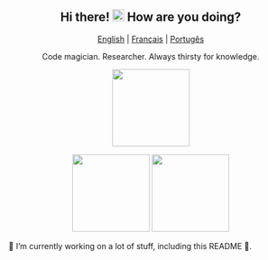 <p align="center">
 <h2 align="center">Hi there! <img src="https://raw.githubusercontent.com/MartinHeinz/MartinHeinz/master/wave.gif" width="21"> How are you doing?</h2>
</p>
<p align="center">
  <a href="readme.md">English</a> | 
  <a href="readme_fr.md">Français</a> |  
  <a href="readme_pt.md">Portugês</a>
</p>

<p align="center">
Code magician. Researcher. Always thirsty for knowledge.
</p>


<p align="center">
<img height="137px" src="https://github-readme-streak-stats.herokuapp.com/?user=brunotacca&hide_border=true&theme=nightowl" />
</p>
<p align="center">
<img height="137px" src="https://github-readme-stats.vercel.app/api?username=brunotacca&hide_title=true&hide_border=true&show_icons=true&include_all_commits=true&count_private=true&line_height=21&theme=nightowl" /> <img height="137px" src="https://github-readme-stats.vercel.app/api/top-langs/?username=brunotacca&hide=html&hide_title=true&hide_border=true&layout=compact&langs_count=8&theme=nightowl" />
</p>


🔭 I’m currently working on a lot of stuff, including this README 🤔.


<!--
**brunotacca/brunotacca** is a ✨ _special_ ✨ repository because its `README.md` (this file) appears on your GitHub profile.

Here are some ideas to get you started:

- 🔭 I’m currently working on ...
- 🌱 I’m currently learning ...
- 👯 I’m looking to collaborate on ...
- 🤔 I’m looking for help with ...
- 💬 Ask me about ...
- 📫 How to reach me: ...
- 😄 Pronouns: ...
- ⚡ Fun fact: ...
-->
